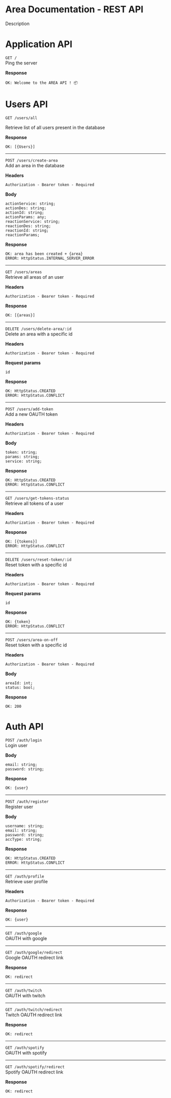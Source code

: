 # Area Documentation - REST API

Description

# Application API

`GET /`  
Ping the server

**Response**

    OK: Welcome to the AREA API ! 📦

# Users API

`GET /users/all`

Retrieve list of all users present in the database

**Response**

    OK: [{Users}]

---

`POST /users/create-area`  
Add an area in the database

**Headers**

    Authorization - Bearer token - Required

**Body**

    actionService: string;
    actionDes: string;
    actionId: string;
    actionParams: any;
    reactionService: string;
    reactionDes: string;
    reactionId: string;
    reactionParams;

**Response**

    OK: area has been created + {area}
    ERROR: HttpStatus.INTERNAL_SERVER_ERROR

---

`GET /users/areas`  
Retrieve all areas of an user

**Headers**

    Authorization - Bearer token - Required

**Response**

    OK: [{areas}]

---

`DELETE /users/delete-area/:id`  
Delete an area with a specific id

**Headers**

    Authorization - Bearer token - Required

**Request params**

    id

**Response**

    OK: HttpStatus.CREATED
    ERROR: HttpStatus.CONFLICT

---

`POST /users/add-token`  
Add a new OAUTH token

**Headers**

    Authorization - Bearer token - Required

**Body**

    token: string;
    params: string;
    service: string;

**Response**

    OK: HttpStatus.CREATED
    ERROR: HttpStatus.CONFLICT

---

`GET /users/get-tokens-status`  
Retrieve all tokens of a user

**Headers**

    Authorization - Bearer token - Required

**Response**

    OK: [{tokens}]
    ERROR: HttpStatus.CONFLICT

---

`DELETE /users/reset-token/:id`  
Reset token with a specific id

**Headers**

    Authorization - Bearer token - Required

**Request params**

    id

**Response**

    OK: {token}
    ERROR: HttpStatus.CONFLICT

---

`POST /users/area-on-off`  
Reset token with a specific id

**Headers**

    Authorization - Bearer token - Required

**Body**

    areaId: int;
    status: bool;

**Response**

    OK: 200

# Auth API

`POST /auth/login`  
Login user

**Body**

    email: string;
    password: string;

**Response**

    OK: {user}

---

`POST /auth/register`  
Register user

**Body**

    username: string;
    email: string;
    password: string;
    accType: string;

**Response**

    OK: HttpStatus.CREATED
    ERROR: HttpStatus.CONFLICT

---

`GET /auth/profile`  
Retrieve user profile

**Headers**

    Authorization - Bearer token - Required

**Response**

    OK: {user}

---

`GET /auth/google`  
OAUTH with google

---

`GET /auth/google/redirect`  
Google OAUTH redirect link

**Response**

    OK: redirect

---

`GET /auth/twitch`  
OAUTH with twitch

---

`GET /auth/twitch/redirect`  
Twitch OAUTH redirect link

**Response**

    OK: redirect

---

`GET /auth/spotify`  
OAUTH with spotify

---

`GET /auth/spotify/redirect`  
Spotify OAUTH redirect link

**Response**

    OK: redirect
